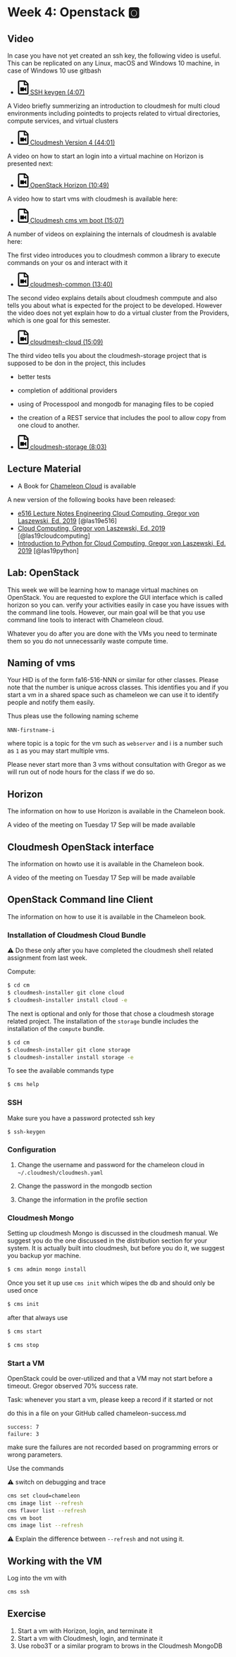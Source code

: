 # Week 4: Openstack :o2:

## Video

In case you have not yet created an ssh key, the following video is
useful. This can be replicated on any Linux, macOS and Windows 10
machine, in case of Windows 10 use gitbash

* [![Video](images/video.png) SSH keygen (4:07)](https://www.youtube.com/watch?v=pQb2VV1zNIc)


A Video briefly summerizing an introduction to cloudmesh for multi cloud
environments including pointedts to projects related to virtual
directories, compute services, and virtual clusters

* [![Video](images/video.png) Cloudmesh Version 4 (44:01)](https://www.youtube.com/watch?v=VhgGIE2lTpQ)

A video on how to start an login into a virtual machine on Horizon is
presented next:

* [![Video](images/video.png) OpenStack Horizon (10:49)](https://www.youtube.com/watch?v=ofAVUX1gvUg)

A video how to start vms with cloudmesh is available here:

* [![Video](images/video.png) Cloudmesh cms vm boot (15:07)](https://www.youtube.com/watch?v=GgNUXYaB7kQ)

A number of videos on explaining the internals of cloudmesh is avalable here:


The first video introduces you to cloudmesh common a library to execute
commands on your os and interact with it

* [![Video](images/video.png) cloudmesh-common (13:40)](https://www.youtube.com/watch?v=o9AcgNheVls)

The second video explains details about cloudmesh commpute and also
tells you about what is expected for the project to be developed.
However the video does not yet explain how to do a virtual cluster from
the Providers, which is one goal for this semester.

* [![Video](images/video.png) cloudmesh-cloud (15:09)](https://www.youtube.com/watch?v=sghmbRldyKQ)


The third video tells you about the cloudmesh-storage project that is 
supposed to be don in the project, this includes

* better tests
* completion of additional providers
* using of Processpool and mongodb for managing files to be copied
* the creation of a REST service that includes the pool to allow copy
  from one cloud to another.

* [![Video](images/video.png) cloudmesh-storage (8:03)](https://www.youtube.com/watch?v=eKPMD7qDXSc)




## Lecture Material

* A Book for [Chameleon Cloud](https://laszewski.github.io/book/chameleon/) is available

A new version of the following books have been released:

* [e516 Lecture Notes Engineering Cloud Computing, Gregor von Laszewski, Ed. 2019](https://laszewski.github.io/book/e516/) [@las19e516]
* [Cloud Computing, Gregor von Laszewski, Ed. 2019](https://laszewski.github.io/book/cloud/) [@las19cloudcomputing]
* [Introduction to Python for Cloud Computing, Gregor von Laszewski, Ed. 2019](https://laszewski.github.io/book/python/) [@las19python]

## Lab: OpenStack

This week we will be learning how to manage virtual machines on
OpenStack. You are requested to explore the GUI interface which is
called horizon so you can. verify your activities easily in case you
have issues with the command line tools. However, our main goal will be
that you use command line tools to interact with Chameleon cloud.

Whatever you do after you are done with the VMs you need to terminate
them so you do not unnecessarily waste compute time.

## Naming of vms

Your HID is of the form fa16-516-NNN or similar for other classes.
Please note that the number is unique across classes. This identifies
you and if you start a vm in a shared space such as chameleon we can use
it to identify people and notify them easily.

Thus pleas use the following naming scheme

`NNN-firstname-i`

where topic is a topic for the vm such as `webserver` and i is a number
such as `1` as you may start multiple vms.

Please never start more than 3 vms without consultation with Gregor as
we will run out of node hours for the class if we do so.

## Horizon

The information on how to use Horizon is available in the Chameleon book.

A video of the meeting on Tuesday 17 Sep will be made available


## Cloudmesh OpenStack interface

The information on howto use it is available in the Chameleon book.

A video of the meeting on Tuesday 17 Sep will be made available

## OpenStack Command line Client

The information on how to use it is available in the Chameleon book.


### Installation of Cloudmesh Cloud Bundle

:warning: Do these only after you have completed the cloudmesh shell
related assignment from last week.

Compute:

```bash
$ cd cm
$ cloudmesh-installer git clone cloud
$ cloudmesh-installer install cloud -e
```

The next is optional and only for those that chose a cloudmesh storage
related project. The installation of the `storage` bundle includes the
installation of the `compute` bundle. 

```bash
$ cd cm
$ cloudmesh-installer git clone storage
$ cloudmesh-installer install storage -e
```

To see the available commands type

```bash
$ cms help
```

### SSH

Make sure you have a password protected ssh key

```
$ ssh-keygen
```

### Configuration

1. Change the username and password for the chameleon cloud in  `~/.cloudmesh/cloudmesh.yaml`

2. Change the password in the mongodb section
3. Change the information in the profile section

### Cloudmesh Mongo 

Setting up cloudmesh Mongo is discussed in the cloudmesh manual. We
suggest you do the one discussed in the distribution section for your
system. It is actually built into cloudmesh, but before you do it, we
suggest you backup yor machine.

```bash
$ cms admin mongo install
```

Once you set it up use  `cms init` which wipes the db and should only be
used once

```bash
$ cms init
```

after that always use

```bash
$ cms start
```

```bash
$ cms stop
```

### Start a VM

OpenStack could be over-utilized and that a VM may
not start before a timeout. Gregor observed 70% success rate.

Task: whenever you start a vm, please keep a record if it started or not

do this in a file on your GitHub called chameleon-success.md

```
success: 7
failure: 3
```

make sure the failures are not recorded based on programming errors or
wrong parameters.

Use the commands

:warning: switch on debugging and trace

```bash
cms set cloud=chameleon
cms image list --refresh
cms flavor list --refresh 
cms vm boot
cms image list --refresh
```

:warning: Explain the difference between `--refresh` and not using it.

## Working with the VM

Log into the vm with 

```bash
cms ssh
```

## Exercise 

1. Start a vm with Horizon, login, and terminate it
2. Start a vm with Cloudmesh, login, and terminate it
3. Use robo3T or a similar program to brows in the Cloudmesh MongoDB

